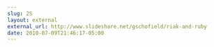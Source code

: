 ```yaml
---
slug: 2S
layout: external
external_url: http://www.slideshare.net/gschofield/riak-and-ruby
date: 2010-07-09T21:46:17-05:00
---
```

